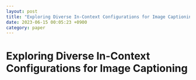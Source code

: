 ```yaml
---
layout: post
title: "Exploring Diverse In-Context Configurations for Image Captioning"
date: 2023-06-15 00:05:23 +0900
category: paper
---
```


# Exploring Diverse In-Context Configurations for Image Captioning
